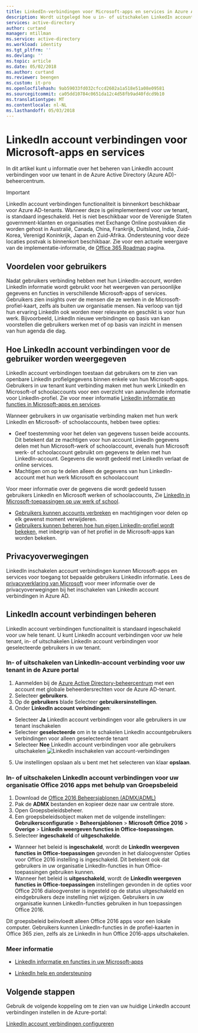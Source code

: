 ```yaml
---
title: LinkedIn-verbindingen voor Microsoft-apps en services in Azure Active Directory inschakelen | Microsoft Docs
description: Wordt uitgelegd hoe u in- of uitschakelen LinkedIn account verbindingen voor Microsoft-apps in Azure Active Directory
services: active-directory
author: curtand
manager: mtillman
ms.service: active-directory
ms.workload: identity
ms.tgt_pltfrm: ''
ms.devlang: ''
ms.topic: article
ms.date: 05/02/2018
ms.author: curtand
ms.reviewer: beengen
ms.custom: it-pro
ms.openlocfilehash: 9ab59033fd032cfccd2602a1a518e51a08e09581
ms.sourcegitcommit: ca05dd10784c0651da12c4d58fb9ad40fdcd9b10
ms.translationtype: MT
ms.contentlocale: nl-NL
ms.lasthandoff: 05/03/2018
---
```

# <a name="linkedin-account-connections-for-microsoft-apps-and-services"></a>LinkedIn account verbindingen voor Microsoft-apps en services
In dit artikel kunt u informatie over het beheren van LinkedIn account verbindingen voor uw tenant in de Azure Active Directory (Azure AD)-beheercentrum. 

> [!IMPORTANT]
> LinkedIn account verbindingen functionaliteit is binnenkort beschikbaar voor Azure AD-tenants. Wanneer deze is geïmplementeerd voor uw tenant, is standaard ingeschakeld. Het is niet beschikbaar voor de Verenigde Staten government-klanten en organisaties met Exchange Online postvakken die worden gehost in Australië, Canada, China, Frankrijk, Duitsland, India, Zuid-Korea, Verenigd Koninkrijk, Japan en Zuid-Afrika. Ondersteuning voor deze locaties postvak is binnenkort beschikbaar.  Zie voor een actuele weergave van de implementatie-informatie, de [Office 365 Roadmap](https://products.office.com/business/office-365-roadmap?filters=%26freeformsearch=linkedin#abc) pagina.

## <a name="benefit-to-users"></a>Voordelen voor gebruikers
Nadat gebruikers verbinding hebben met hun LinkedIn-account, worden LinkedIn informatie wordt gebruikt voor het weergeven van persoonlijke gegevens en functies in verschillende Microsoft-apps of services. Gebruikers zien insights over de mensen die ze werken in de Microsoft-profiel-kaart, zelfs als buiten uw organisatie mensen. Na verloop van tijd hun ervaring LinkedIn ook worden meer relevante en geschikt is voor hun werk. Bijvoorbeeld, LinkedIn nieuwe verbindingen op basis van kan voorstellen die gebruikers werken met of op basis van inzicht in mensen van hun agenda die dag.

## <a name="how-linkedin-account-connections-appear-to-the-user"></a>Hoe LinkedIn account verbindingen voor de gebruiker worden weergegeven
LinkedIn account verbindingen toestaan dat gebruikers om te zien van openbare LinkedIn profielgegevens binnen enkele van hun Microsoft-apps. Gebruikers in uw tenant kunt verbinding maken met hun werk LinkedIn en Microsoft-of schoolaccounts voor een overzicht van aanvullende informatie voor LinkedIn-profiel. Zie voor meer informatie [LinkedIn informatie en functies in Microsoft-apps en services](https://go.microsoft.com/fwlink/?linkid=850740).

Wanneer gebruikers in uw organisatie verbinding maken met hun werk LinkedIn en Microsoft- of schoolaccounts, hebben twee opties: 
* Geef toestemming voor het delen van gegevens tussen beide accounts. Dit betekent dat ze machtigen voor hun account LinkedIn gegevens delen met hun Microsoft-werk of schoolaccount, evenals hun Microsoft werk- of schoolaccount gebruikt om gegevens te delen met hun LinkedIn-account. Gegevens die wordt gedeeld met LinkedIn verlaat de online services. 
* Machtigen om op te delen alleen de gegevens van hun LinkedIn-account met hun werk Microsoft en schoolaccount

Voor meer informatie over de gegevens die wordt gedeeld tussen gebruikers LinkedIn en Microsoft werken of schoolaccounts, Zie [LinkedIn in Microsoft-toepassingen op uw werk of school](https://www.linkedin.com/help/linkedin/answer/84077). 
* [Gebruikers kunnen accounts verbreken](https://www.linkedin.com/help/linkedin/answer/85097) en machtigingen voor delen op elk gewenst moment verwijderen. 
* [Gebruikers kunnen beheren hoe hun eigen LinkedIn-profiel wordt bekeken](https://www.linkedin.com/help/linkedin/answer/83), met inbegrip van of het profiel in de Microsoft-apps kan worden bekeken.

## <a name="privacy-considerations"></a>Privacyoverwegingen
LinkedIn inschakelen account verbindingen kunnen Microsoft-apps en services voor toegang tot bepaalde gebruikers LinkedIn informatie. Lees de [privacyverklaring van Microsoft](https://privacy.microsoft.com/privacystatement/) voor meer informatie over de privacyoverwegingen bij het inschakelen van LinkedIn account verbindingen in Azure AD. 

## <a name="manage-linkedin-account-connections"></a>LinkedIn account verbindingen beheren
LinkedIn account verbindingen functionaliteit is standaard ingeschakeld voor uw hele tenant. U kunt LinkedIn account verbindingen voor uw hele tenant, in- of uitschakelen LinkedIn account verbindingen voor geselecteerde gebruikers in uw tenant. 

### <a name="enable-or-disable-linkedin-account-connection-for-your-tenant-in-the-azure-portal"></a>In- of uitschakelen van LinkedIn-account verbinding voor uw tenant in de Azure portal

1. Aanmelden bij de [Azure Active Directory-beheercentrum](https://aad.portal.azure.com/) met een account met globale beheerdersrechten voor de Azure AD-tenant.
2. Selecteer **gebruikers**.
3. Op de **gebruikers** blade Selecteer **gebruikersinstellingen**.
4. Onder **LinkedIn account verbindingen**:
  * Selecteer **Ja** LinkedIn account verbindingen voor alle gebruikers in uw tenant inschakelen
  * Selecteer **geselecteerde** om in te schakelen LinkedIn accountgebruikers verbindingen voor alleen geselecteerde tenant
  * Selecteer **Nee** LinkedIn account verbindingen voor alle gebruikers uitschakelen ![LinkedIn inschakelen van account-verbindingen](./media/linkedin-integration/LinkedIn-integration.png)
5. Uw instellingen opslaan als u bent met het selecteren van klaar **opslaan**.

### <a name="enable-or-disable-linkedin-account-connections-for-your-organizations-office-2016-apps-using-group-policy"></a>In- of uitschakelen LinkedIn account verbindingen voor uw organisatie Office 2016 apps met behulp van Groepsbeleid

1. Download de [Office 2016 Beheersjablonen (ADMX/ADML)](https://www.microsoft.com/download/details.aspx?id=49030)
2. Pak de **ADMX** bestanden en kopieer deze naar uw centrale store.
3. Open Groepsbeleidsbeheer.
4. Een groepsbeleidsobject maken met de volgende instellingen: **Gebruikersconfiguratie** > **Beheersjablonen** > **Microsoft Office 2016**  >  **Overige** > **LinkedIn weergeven functies in Office-toepassingen**.
5. Selecteer **ingeschakeld** of **uitgeschakelde**.
  * Wanneer het beleid is **ingeschakeld**, wordt de **LinkedIn weergeven functies in Office-toepassingen** gevonden in het dialoogvenster Opties voor Office 2016 instelling is ingeschakeld. Dit betekent ook dat gebruikers in uw organisatie LinkedIn-functies in hun Office-toepassingen gebruiken kunnen.
  * Wanneer het beleid is **uitgeschakeld**, wordt de **LinkedIn weergeven functies in Office-toepassingen** instellingen gevonden in de opties voor Office 2016 dialoogvenster is ingesteld op de status uitgeschakeld en eindgebruikers deze instelling niet wijzigen. Gebruikers in uw organisatie kunnen LinkedIn-functies gebruiken in hun toepassingen Office 2016. 

Dit groepsbeleid beïnvloedt alleen Office 2016 apps voor een lokale computer. Gebruikers kunnen LinkedIn-functies in de profiel-kaarten in Office 365 zien, zelfs als ze LinkedIn in hun Office 2016-apps uitschakelen. 

### <a name="learn-more"></a>Meer informatie 
* [LinkedIn informatie en functies in uw Microsoft-apps](https://go.microsoft.com/fwlink/?linkid=850740)

* [LinkedIn help en ondersteuning](https://www.linkedin.com/help/linkedin)

## <a name="next-steps"></a>Volgende stappen
Gebruik de volgende koppeling om te zien van uw huidige LinkedIn account verbindingen instellen in de Azure-portal:

[LinkedIn account verbindingen configureren](https://aad.portal.azure.com/#blade/Microsoft_AAD_IAM/UserManagementMenuBlade/UserSettings) 